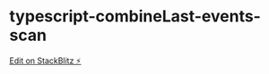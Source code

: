 # typescript-combineLast-events-scan

[Edit on StackBlitz ⚡️](https://stackblitz.com/edit/typescript-n5lmzd)